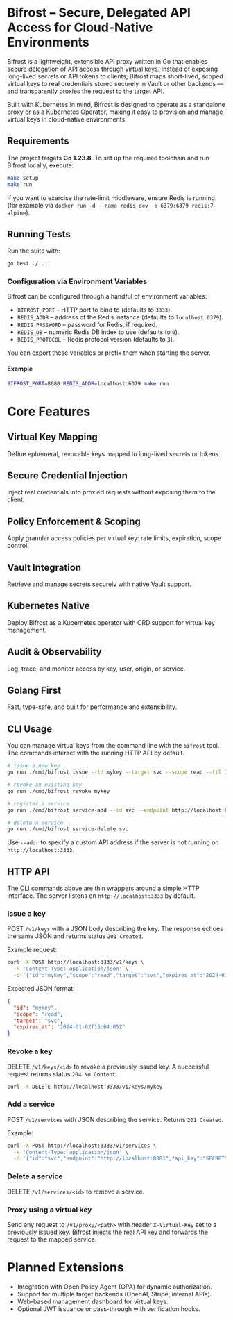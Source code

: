 # Bifrost – Secure, Delegated API Access for Cloud-Native Environments

Bifrost is a lightweight, extensible API proxy written in Go that enables secure delegation of API access through virtual keys. Instead of exposing long-lived secrets or API tokens to clients, Bifrost maps short-lived, scoped virtual keys to real credentials stored securely in Vault or other backends — and transparently proxies the request to the target API.

Built with Kubernetes in mind, Bifrost is designed to operate as a standalone proxy or as a Kubernetes Operator, making it easy to provision and manage virtual keys in cloud-native environments.

## Requirements

The project targets **Go 1.23.8**. To set up the required toolchain and run Bifrost locally, execute:

```bash
make setup
make run
```

If you want to exercise the rate‑limit middleware, ensure Redis is running (for example via `docker run -d --name redis-dev -p 6379:6379 redis:7-alpine`).

## Running Tests
Run the suite with:
```bash
go test ./...
```

### Configuration via Environment Variables

Bifrost can be configured through a handful of environment variables:

- `BIFROST_PORT` – HTTP port to bind to (defaults to `3333`).
- `REDIS_ADDR` – address of the Redis instance (defaults to `localhost:6379`).
- `REDIS_PASSWORD` – password for Redis, if required.
- `REDIS_DB` – numeric Redis DB index to use (defaults to `0`).
- `REDIS_PROTOCOL` – Redis protocol version (defaults to `3`).

You can export these variables or prefix them when starting the server.

#### Example

```bash
BIFROST_PORT=8080 REDIS_ADDR=localhost:6379 make run
```

# Core Features
## Virtual Key Mapping
Define ephemeral, revocable keys mapped to long-lived secrets or tokens.
## Secure Credential Injection
Inject real credentials into proxied requests without exposing them to the client.
## Policy Enforcement & Scoping
Apply granular access policies per virtual key: rate limits, expiration, scope control.
## Vault Integration
Retrieve and manage secrets securely with native Vault support.
## Kubernetes Native
Deploy Bifrost as a Kubernetes operator with CRD support for virtual key management.
## Audit & Observability
Log, trace, and monitor access by key, user, origin, or service.
## Golang First
Fast, type-safe, and built for performance and extensibility.

## CLI Usage
You can manage virtual keys from the command line with the `bifrost` tool.
The commands interact with the running HTTP API by default.

```bash
# issue a new key
go run ./cmd/bifrost issue --id mykey --target svc --scope read --ttl 10m

# revoke an existing key
go run ./cmd/bifrost revoke mykey

# register a service
go run ./cmd/bifrost service-add --id svc --endpoint http://localhost:8081 --apikey SECRET

# delete a service
go run ./cmd/bifrost service-delete svc
```

Use `--addr` to specify a custom API address if the server is not running on
`http://localhost:3333`.

## HTTP API
The CLI commands above are thin wrappers around a simple HTTP interface. The
server listens on `http://localhost:3333` by default.

### Issue a key
POST `/v1/keys` with a JSON body describing the key. The response echoes the
same JSON and returns status `201 Created`.

Example request:

```bash
curl -X POST http://localhost:3333/v1/keys \
  -H 'Content-Type: application/json' \
  -d '{"id":"mykey","scope":"read","target":"svc","expires_at":"2024-01-02T15:04:05Z"}'
```

Expected JSON format:

```json
{
  "id": "mykey",
  "scope": "read",
  "target": "svc",
  "expires_at": "2024-01-02T15:04:05Z"
}
```

### Revoke a key
DELETE `/v1/keys/<id>` to revoke a previously issued key. A successful request
returns status `204 No Content`.

```bash
curl -X DELETE http://localhost:3333/v1/keys/mykey
```

### Add a service
POST `/v1/services` with JSON describing the service. Returns `201 Created`.

Example:

```bash
curl -X POST http://localhost:3333/v1/services \
  -H 'Content-Type: application/json' \
  -d '{"id":"svc","endpoint":"http://localhost:8081","api_key":"SECRET"}'
```

### Delete a service
DELETE `/v1/services/<id>` to remove a service.

### Proxy using a virtual key
Send any request to `/v1/proxy/<path>` with header `X-Virtual-Key` set to a
previously issued key. Bifrost injects the real API key and forwards the request
to the mapped service.


# Planned Extensions
- Integration with Open Policy Agent (OPA) for dynamic authorization.
- Support for multiple target backends (OpenAI, Stripe, internal APIs).
- Web-based management dashboard for virtual keys.
- Optional JWT issuance or pass-through with verification hooks.

